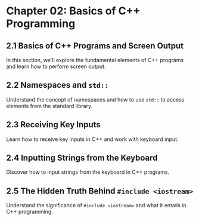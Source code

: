 # Chapter 02: Basics of C++ Programming

## 2.1 Basics of C++ Programs and Screen Output

In this section, we'll explore the fundamental elements of C++ programs and learn how to perform screen output.

## 2.2 Namespaces and `std::`

Understand the concept of namespaces and how to use `std::` to access elements from the standard library.

## 2.3 Receiving Key Inputs

Learn how to receive key inputs in C++ and work with keyboard input.

## 2.4 Inputting Strings from the Keyboard

Discover how to input strings from the keyboard in C++ programs.

## 2.5 The Hidden Truth Behind `#include <iostream>`

Understand the significance of `#include <iostream>` and what it entails in C++ programming.
